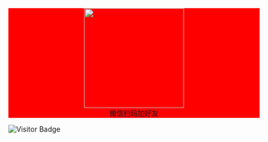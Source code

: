<div style="text-align:center;width=200px;height=200px;background-color:red">
  <img src="https://images.gitee.com/uploads/images/2022/0408/071102_611afdf6_381412.jpeg" width="200px" height="200px"/>
  <br/>
  微信扫码加好友
</div>

![Visitor Badge](https://visitor-badge.laobi.icu/badge?page_id=leorian.leorian)
